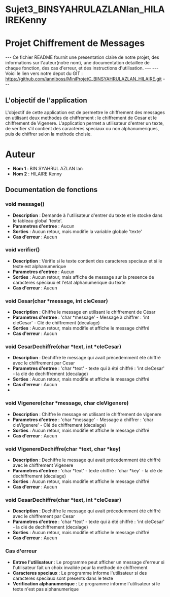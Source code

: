 # Sujet3_BINSYAHRULAZLANIan_HILAIREKenny
# Projet Chiffrement de Messages
--- Ce fichier README fournit une presentation claire de notre projet, des informations sur l'auteur(notre nom), une documentation detaillee de chaque fonction, des cas d'erreur, et des instructions d'utilisation. ---
--- Voici le lien vers notre depot du GIT : https://github.com/ianniboss/MiniProjetC_BINSYAHRULAZLAN_HILAIRE.git ---

## L'objectif de l'application
L'objectif de cette application est de permettre le chiffrement des messages en utilisant deux methodes de chiffrement :
le chiffrement de Cesar et le chiffrement de Vigenere. L'application permet a utilisateur d'entrer un texte, de verifier 
s'il contient des caracteres speciaux ou non alphanumeriques, puis de chiffrer selon la methode choisie.

# Auteur
- **Nom 1** : BIN SYAHRUL AZLAN Ian
- **Nom 2** : HILAIRE Kenny

## Documentation de fonctions

### void message()
- **Description** : Demande à l'utilisateur d'entrer du texte et le stocke dans le tableau global 'texte'.
- **Parametres d'entree** : Aucun
- **Sorties** : Aucun retour, mais modifie la variable globale 'texte'
- **Cas d'erreur** : Aucun

### void verifier()
- **Description** : Vérifie si le texte contient des caracteres speciaux et si le texte est alphanumerique
- **Parametres d'entree** : Aucun
- **Sorties** : Aucun retour, mais affiche de message sur la presence de caracteres spéciaux et l'etat alphanumerique du texte
- **Cas d'erreur** : Aucun

### void Cesar(char *message, int cleCesar)
- **Description** : Chiffre le message en utilisant le chiffrement de César
- **Parametres d'entree** : 'char *message' - Message à chiffrer
                          : 'int cleCesar' - Clé de chiffrement (decalage)
- **Sorties** : Aucun retour, mais modifie et affiche le message chiffré
- **Cas d'erreur** : Aucun

### void CesarDechiffre(char *text, int *cleCesar)
- **Description** : Dechiffre le message qui avait précedemment été chiffré avec le chiffrement par Cesar
- **Parametres d'entree** : 'char *text' - texte qui à été chiffré
                          : 'int cleCesar' - la clé de dechiffrement (decalage)
- **Sorties** : Aucun retour, mais modifie et affiche le message chiffré
- **Cas d'erreur** : Aucun
- 
### void Vigenere(char *message, char cleVigenere)
- **Description** : Chiffre le message en utilisant le chiffrement de vigenere
- **Parametres d'entree** : 'char *message' - Message à chiffrer
                          : 'char cleVigenere' - Clé de chiffrement (decalage)
- **Sorties** : Aucun retour, mais modifie et affiche le message chiffré
- **Cas d'erreur** : Aucun

### void VigenereDechiffre(char *text, char *key)
- **Description** : Dechiffre le message qui avait précedemment été chiffré avec le chiffrement Vigenere
- **Parametres d'entree** : 'char *text' - texte chiffré
                          : 'char *key' - la clé de dechiffrement (decalage)
- **Sorties** : Aucun retour, mais modifie et affiche le message chiffré
- **Cas d'erreur** : Aucun

### void CesarDechiffre(char *text, int *cleCesar)
- **Description** : Dechiffre le message qui avait précedemment été chiffré avec le chiffrement par Cesar
- **Parametres d'entree** : 'char *text' - texte qui à été chiffré
                          : 'int cleCesar' - la clé de dechiffrement (decalage)
- **Sorties** : Aucun retour, mais modifie et affiche le message chiffré
- **Cas d'erreur** : Aucun


### Cas d'erreur 
- **Entree l'utilisateur** : Le programme peut afficher un message d'erreur si l'utilisateur fait un choix invalide pour la methode de chiffrement
- **Caracteres speciaux** : Le programme informe l'utilisateur si des caracteres speciaux sont presents dans le texte
- **Verification alphanumerique** : Le programme informe l'utilisateur si le texte n'est pas alphanumerique
